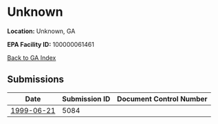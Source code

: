 # Unknown

**Location:** Unknown, GA

**EPA Facility ID:** 100000061461

[Back to GA Index](../../index.md)

## Submissions

| Date | Submission ID | Document Control Number |
|------|--------------|-------------------------|
| [1999-06-21](submissions/5084.md) | 5084 |  |
